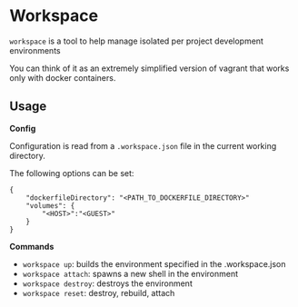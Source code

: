 # Workspace

`workspace` is a tool to help manage isolated per project development environments

You can think of it as an extremely simplified version of vagrant that works only with docker containers.

## Usage

**Config**

Configuration is read from a `.workspace.json` file in the current working directory.

The following options can be set:

```
{
    "dockerfileDirectory": "<PATH_TO_DOCKERFILE_DIRECTORY>"
    "volumes": {
        "<HOST>":"<GUEST>"
    }
}
```

**Commands**

- `workspace up`: builds the environment specified in the .workspace.json
- `workspace attach`: spawns a new shell in the environment
- `workspace destroy`: destroys the environment
- `workspace reset`: destroy, rebuild, attach
